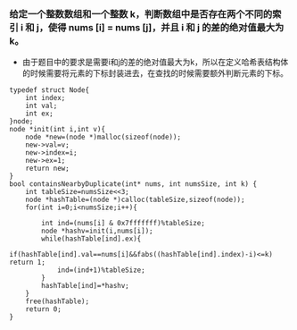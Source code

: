 ### 给定一个整数数组和一个整数 k，判断数组中是否存在两个不同的索引 i 和 j，使得 nums [i] = nums [j]，并且 i 和 j 的差的绝对值最大为 k。


- 由于题目中的要求是需要i和j的差的绝对值最大为k，所以在定义哈希表结构体的时候需要将元素的下标封装进去，在查找的时候需要额外判断元素的下标。
```
typedef struct Node{
    int index;
    int val;
    int ex;
}node; 
node *init(int i,int v){
    node *new=(node *)malloc(sizeof(node));
    new->val=v;
    new->index=i;
    new->ex=1;
    return new;
}
bool containsNearbyDuplicate(int* nums, int numsSize, int k) {
    int tableSize=numsSize<<3;
    node *hashTable=(node *)calloc(tableSize,sizeof(node));
    for(int i=0;i<numsSize;i++){
        
        int ind=(nums[i] & 0x7fffffff)%tableSize;
        node *hashv=init(i,nums[i]);
        while(hashTable[ind].ex){
            if(hashTable[ind].val==nums[i]&&fabs((hashTable[ind].index)-i)<=k) return 1;
            ind=(ind+1)%tableSize;
        }
        hashTable[ind]=*hashv;
    }
    free(hashTable);    
    return 0;
}


```
